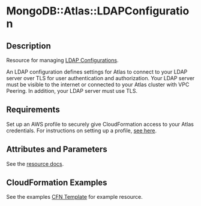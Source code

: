 # MongoDB::Atlas::LDAPConfiguration

## Description
Resource for managing [LDAP Configurations](https://www.mongodb.com/docs/api/doc/atlas-admin-api-v2/group/endpoint-ldap-configuration).

An LDAP configuration defines settings for Atlas to connect to your LDAP server over TLS for user authentication and authorization.
Your LDAP server must be visible to the internet or connected to your Atlas cluster with VPC Peering.
In addition, your LDAP server must use TLS.

## Requirements

Set up an AWS profile to securely give CloudFormation access to your Atlas credentials.
For instructions on setting up a profile, [see here](/README.md#mongodb-atlas-api-keys-credential-management).

## Attributes and Parameters

See the [resource docs](./docs/README.md).

## CloudFormation Examples

See the examples [CFN Template](/examples/ldap-configuration/ldap-configuration.json) for example resource.
